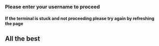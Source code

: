 ### Please enter your username to proceed
#### If the terminal is stuck and not proceeding please try again by refreshing the page

## All the best
